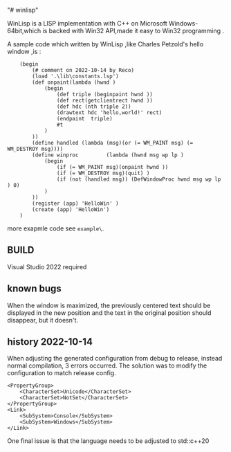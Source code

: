 "# winlisp" 

WinLisp is a LISP implementation with C++ on Microsoft Windows-64bit,which is backed with Win32 API,made it easy to Win32 programming .

A sample code which written by WinLisp ,like Charles Petzold's hello window ,is :

        (begin
            (# comment on 2022-10-14 by Reco)
            (load '.\lib\constants.lsp')
            (def onpaint(lambda (hwnd )
                (begin
                    (def triple (beginpaint hwnd ))
                    (def rect(getclientrect hwnd ))
                    (def hdc (nth triple 2))
                    (drawtext hdc 'hello,world!' rect)         
                    (endpaint  triple)
                    #t
                )
            ))
            (define handled (lambda (msg)(or (= WM_PAINT msg) (= WM_DESTROY msg))))
            (define winproc         (lambda (hwnd msg wp lp )
                (begin
                    (if (= WM_PAINT msg)(onpaint hwnd ))
                    (if (= WM_DESTROY msg)(quit) )
                    (if (not (handled msg)) (DefWindowProc hwnd msg wp lp ) 0)
                )                
            ))
            (register (app) 'HelloWin' )
            (create (app) 'HelloWin')
        )

more exapmle code see `example\`.

## BUILD

Visual Studio 2022 required

## known bugs

When the window is maximized, the previously centered text should be displayed in the new position and the text in the original position should disappear, but it doesn't.

## history 2022-10-14

When adjusting the generated configuration from debug to release, instead normal compilation, 3 errors occurred. The solution was to modify the configuration to match release config.

    <PropertyGroup>
        <CharacterSet>Unicode</CharacterSet>
        <CharacterSet>NotSet</CharacterSet>
    </PropertyGroup>
    <Link>
        <SubSystem>Console</SubSystem>
        <SubSystem>Windows</SubSystem>
    </Link>

One final issue is that the language needs to be adjusted to std::c++20
